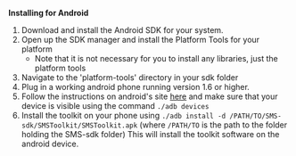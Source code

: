 __Installing for Android__

 1. Download and install the Android SDK for your system.
 2. Open up the SDK manager and install the Platform Tools for your platform
     - Note that it is not necessary for you to install any libraries, just the platform tools
 3. Navigate to the 'platform-tools' directory in your sdk folder
 4. Plug in a working android phone running version 1.6 or higher.
 5. Follow the instructions on android's site [here](http://developer.android.com/tools/device.html)
    and make sure that your device is visible using the command `./adb devices`
 6. Install the toolkit on your phone using  `./adb install -d /PATH/TO/SMS-sdk/SMSToolkit/SMSToolkit.apk`
    (where `/PATH/TO` is the path to the folder holding the SMS-sdk folder)
    This will install the toolkit software on the android device.